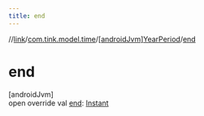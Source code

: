 ```yaml
---
title: end
---
```

//[link](../../../index.html)/[com.tink.model.time](../index.html)/[[androidJvm]YearPeriod](index.html)/[end](end.html)



# end



[androidJvm]\
open override val [end](end.html): [Instant](https://developer.android.com/reference/kotlin/java/time/Instant.html)




